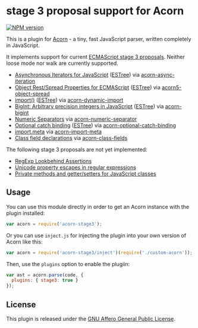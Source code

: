 # stage 3 proposal support for Acorn

[![NPM version](https://img.shields.io/npm/v/acorn-stage3.svg)](https://www.npmjs.org/package/acorn-stage3)

This is a plugin for [Acorn](http://marijnhaverbeke.nl/acorn/) - a tiny, fast JavaScript parser, written completely in JavaScript.

It implements support for current [ECMAScript stage 3 proposals](https://github.com/tc39/proposals/blob/master/README.md#stage-3). Neither loose mode nor walk are currently supported.

- [Asynchronous Iterators for JavaScript](https://github.com/tc39/proposal-async-iteration) ([ESTree](https://github.com/estree/estree/blob/master/experimental/async-iteration.md)) via [acorn-async-iteration](https://www.npmjs.org/package/acorn-async-iteration)
- [Object Rest/Spread Properties for ECMAScript](https://github.com/tc39/proposal-object-rest-spread) ([ESTree](https://github.com/estree/estree/blob/master/experimental/rest-spread-properties.md)) via [acorn5-object-spread](https://www.npmjs.org/package/acorn5-object-spread)
- [import()](https://github.com/tc39/proposal-dynamic-import) ([ESTree](https://github.com/estree/estree/blob/master/experimental/import-expression.md)) via [acorn-dynamic-import](https://www.npmjs.com/package/acorn-dynamic-import)
- [BigInt: Arbitrary precision integers in JavaScript](https://github.com/tc39/proposal-bigint) ([ESTree](https://github.com/estree/estree/pull/179)) via [acorn-bigint](https://www.npmjs.org/package/acorn-bigint)
- [Numeric Separators](https://github.com/tc39/proposal-numeric-separator) via [acorn-numeric-separator](https://www.npmjs.org/package/acorn-numeric-separator)
- [Optional catch binding](https://github.com/tc39/proposal-optional-catch-binding) ([ESTree](https://github.com/estree/estree/blob/master/experimental/optional-catch-binding.md)) via [acorn-optional-catch-binding](https://www.npmjs.org/package/acorn-optional-catch-binding)
- [import.meta](https://github.com/tc39/proposal-import-meta) via [acorn-import-meta](https://www.npmjs.org/package/acorn-import-meta)
- [Class field declarations](https://github.com/tc39/proposal-class-fields) via [acorn-class-fields](https://www.npmjs.org/package/acorn-class-fields)

The following stage 3 proposals are not yet implemented:

- [RegExp Lookbehind Assertions](https://github.com/tc39/proposal-regexp-lookbehind)
- [Unicode property escapes in regular expressions](https://github.com/tc39/proposal-regexp-unicode-property-escapes)
- [Private methods and getter/setters for JavaScript classes](https://github.com/tc39/proposal-private-methods)

## Usage

You can use this module directly in order to get an Acorn instance with the plugin installed:

```javascript
var acorn = require('acorn-stage3');
```

Or you can use `inject.js` for injecting the plugin into your own version of Acorn like this:

```javascript
var acorn = require('acorn-stage3/inject')(require('./custom-acorn'));
```

Then, use the `plugins` option to enable the plugiin:

```javascript
var ast = acorn.parse(code, {
  plugins: { stage3: true }
});
```

## License

This plugin is released under the [GNU Affero General Public License](./LICENSE).

